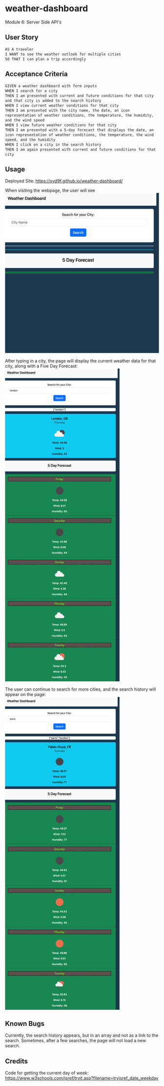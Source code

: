 # weather-dashboard
Module 6: Server Side API's

## User Story

```
AS A traveler
I WANT to see the weather outlook for multiple cities
SO THAT I can plan a trip accordingly
```

## Acceptance Criteria

```
GIVEN a weather dashboard with form inputs
WHEN I search for a city
THEN I am presented with current and future conditions for that city and that city is added to the search history
WHEN I view current weather conditions for that city
THEN I am presented with the city name, the date, an icon representation of weather conditions, the temperature, the humidity, and the wind speed
WHEN I view future weather conditions for that city
THEN I am presented with a 5-day forecast that displays the date, an icon representation of weather conditions, the temperature, the wind speed, and the humidity
WHEN I click on a city in the search history
THEN I am again presented with current and future conditions for that city
```

## Usage

Deployed Site:
https://syd9f.github.io/weather-dashboard/

When visiting the webpage, the user will see 
![Webpage Screenshot](./assets/images/index.png)

After typing in a city, the page will display the current weather data for that city, along with a Five Day Forecast:
![Webpage Screenshot](./assets/images/search.png)

The user can continue to search for more cities, and the search history will appear on the page:
![Webpage Screenshot](./assets/images/search-2.png)

## Known Bugs
Currently, the search history appears, but in an array and not as a link to the search. Sometimes, after a few searches, the page will not load a new search. 

## Credits
Code for getting the current day of week: https://www.w3schools.com/jsref/tryit.asp?filename=tryjsref_date_weekday